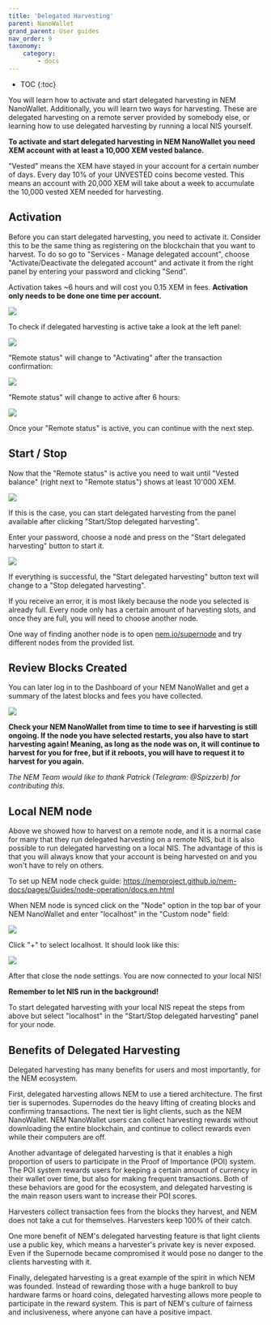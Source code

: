 ```yaml
---
title: 'Delegated Harvesting'
parent: NanoWallet
grand_parent: User guides
nav_order: 9
taxonomy:
    category:
        - docs
---
```


* TOC
{:toc}

You will learn how to activate and start delegated harvesting in NEM NanoWallet. Additionally, you will learn two ways for harvesting.  These are delegated harvesting on a remote server provided by somebody else, or learning how to use delegated harvesting by running a local NIS yourself.

**To activate and start delegated harvesting in NEM NanoWallet you need XEM account with at least a 10,000 XEM vested balance.**

"Vested" means the XEM have stayed in your account for a certain number of days. Every day 10% of your UNVESTED coins become vested. This means an account with 20,000 XEM will take about a week to accumulate the 10,000 vested XEM needed for harvesting.

## Activation

Before you can start delegated harvesting, you need to activate it. Consider this to be the same thing as registering on the blockchain that you want to harvest. To do so go to "Services - Manage delegated account", choose "Activate/Deactivate the delegated account" and activate it from the right panel by entering your password and clicking "Send".

Activation takes ~6 hours and will cost you 0.15 XEM in fees. **Activation only needs to be done one time per account.**

![](harvesting_activation.png)

To check if delegated harvesting is active take a look at the left panel:

![](remote_status_inactive.png)

"Remote status" will change to "Activating" after the transaction confirmation:

![](remote_status_activating.png)

"Remote status" will change to active after 6 hours:

![](remote_status_active.png)

Once your "Remote status" is active, you can continue with the next step.

## Start / Stop

Now that the "Remote status" is active you need to wait until "Vested balance" (right next to "Remote status") shows at least 10'000 XEM.

![](yIPI2t2.png)

If this is the case, you can start delegated harvesting from the panel available after clicking "Start/Stop delegated harvesting".

Enter your password, choose a node and press on the "Start delegated harvesting" button to start it. 

![](start_delegating_harvesting.png)

If everything is successful, the "Start delegated harvesting" button text will change to a "Stop delegated harvesting".

If you receive an error, it is most likely because the node you selected is already full. Every node only has a certain amount of harvesting slots, and once they are full, you will need to choose another node.

One way of finding another node is to open [nem.io/supernode](https://nem.io/supernode) and try different nodes from the provided list.

## Review Blocks Created

You can later log in to the Dashboard of your NEM NanoWallet and get a summary of the latest blocks and fees you have collected.

![](blocks_created.png)

**Check your NEM NanoWallet from time to time to see if harvesting is still ongoing. If the node you have selected restarts, you also have to start harvesting again! Meaning, as long as the node was on, it will continue to harvest for you for free, but if it reboots, you will have to request it to harvest for you again.**

*The NEM Team would like to thank Patrick (Telegram: @Spizzerb) for contributing this.*

## Local NEM node

Above we showed how to harvest on a remote node, and it is a normal case for many that they run delegated harvesting on a remote NIS, but it is also possible to run delegated harvesting on a local NIS. The advantage of this is that you will always know that your account is being harvested on and you won't have to rely on others.

To set up NEM node check guide: https://nemproject.github.io/nem-docs/pages/Guides/node-operation/docs.en.html

When NEM node is synced click on the "Node" option in the top bar of your NEM NanoWallet and enter "localhost" in the "Custom node" field:

![](add_node.png)

Click "+" to select localhost. It should look like this:

![](select_node.png)

After that close the node settings.
You are now connected to your local NIS!

**Remember to let NIS run in the background!**

To start delegated harvesting with your local NIS repeat the steps from above but select "localhost" in the "Start/Stop delegated harvesting" panel for your node.

## Benefits of Delegated Harvesting

Delegated harvesting has many benefits for users and most importantly, for the NEM ecosystem.

First, delegated harvesting allows NEM to use a tiered architecture. The first tier is supernodes. Supernodes do the heavy lifting of creating blocks and confirming transactions. The next tier is light clients, such as the NEM NanoWallet. NEM NanoWallet users can collect harvesting rewards without downloading the entire blockchain, and continue to collect rewards even while their computers are off.

Another advantage of delegated harvesting is that it enables a high proportion of users to participate in the Proof of Importance (POI) system. The POI system rewards users for keeping a certain amount of currency in their wallet over time, but also for making frequent transactions. Both of these behaviors are good for the ecosystem, and delegated harvesting is the main reason users want to increase their POI scores.

Harvesters collect transaction fees from the blocks they harvest, and NEM does not take a cut for themselves. Harvesters keep 100% of their catch.

One more benefit of NEM's delegated harvesting feature is that light clients use a public key, which means a harvester's private key is never exposed. Even if the Supernode became compromised it would pose no danger to the clients harvesting with it.

Finally, delegated harvesting is a great example of the spirit in which NEM was founded. Instead of rewarding those with a huge bankroll to buy hardware farms or hoard coins, delegated harvesting allows more people to participate in the reward system. This is part of NEM's culture of fairness and inclusiveness, where anyone can have a positive impact.
